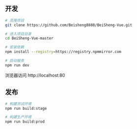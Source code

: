 ## 开发


```bash
# 克隆项目
git clone https://github.com/Beisheng8888/BeiSheng-Vue.git

# 进入项目目录
cd BeiSheng-Vue-master

# 安装依赖
npm install --registry=https://registry.npmmirror.com

# 启动服务
npm run dev
```

浏览器访问 http://localhost:80

## 发布

```bash
# 构建测试环境
npm run build:stage

# 构建生产环境
npm run build:prod
```
